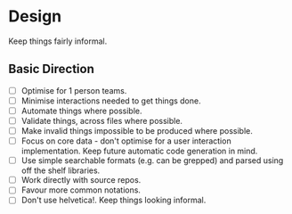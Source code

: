 # Design

Keep things fairly informal.

## Basic Direction

* [ ] Optimise for 1 person teams.
* [ ] Minimise interactions needed to get things done.
* [ ] Automate things where possible.
* [ ] Validate things, across files where possible.
* [ ] Make invalid things impossible to be produced where possible.
* [ ] Focus on core data - don't optimise for a user interaction implementation. Keep future automatic code generation in mind.
* [ ] Use simple searchable formats (e.g. can be grepped) and parsed using off the shelf libraries.
* [ ] Work directly with source repos.
* [ ] Favour more common notations.
* [ ] Don't use helvetica!. Keep things looking informal.
